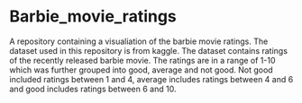 # Barbie_movie_ratings
A repository containing a visualiation of the barbie movie ratings.
The dataset used in this repository is from kaggle.
The dataset contains ratings of the recently released barbie movie.
The ratings are in a range of 1-10 which was further grouped into good, average and not good.
Not good included ratings between 1 and 4, average includes ratings between 4 and 6 and good includes ratings between 6 and 10.
